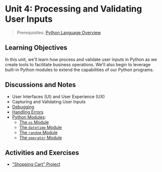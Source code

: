 
# Unit 4: Processing and Validating User Inputs

> Prerequisites: [Python Language Overview](unit-2.md)

## Learning Objectives

In this unit, we'll learn how process and validate user inputs in Python as we create tools to facilitate business operations. We'll also begin to leverage built-in Python modules to extend the capabilities of our Python programs.

## Discussions and Notes

  + User Interfaces (UI) and User Experience (UX)
  + Capturing and Validating User Inputs
  + [Debugging](/notes/python/debugging.md)
  + [Handling Errors](/notes/python/errors.md)
  + [Python Modules](/notes/python/modules/README.md):
    + [The `os` Module](/notes/python/modules/os.md)
    + [The `datetime` Module](/notes/python/modules/datetime.md)
    + [The `random` Module](/notes/python/modules/random.md)
    + [The `operator` Module](https://docs.python.org/3/library/operator.html)

## Activities and Exercises

  + ["Shopping Cart" Project](/projects/shopping-cart/README.md)
